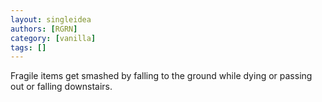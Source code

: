 ```yaml
---
layout: singleidea
authors: [RGRN]
category: [vanilla]
tags: []
---
```

Fragile items get smashed by falling to the ground while dying or passing out or falling downstairs.
